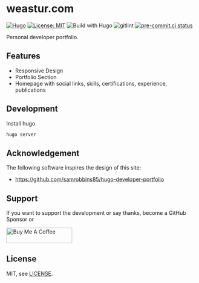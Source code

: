 # weastur.com

[![Hugo](https://img.shields.io/badge/hugo-0.114-blue.svg)](https://gohugo.io)
[![License: MIT](https://img.shields.io/badge/License-MIT-blue.svg)](LICENSE)
![Build with Hugo](https://github.com/weastur/weastur.com/workflows/Build%20with%20Hugo/badge.svg)
![gitlint](https://github.com/weastur/weastur.com/workflows/gitlint/badge.svg)
[![pre-commit.ci status](https://results.pre-commit.ci/badge/github/weastur/weastur.com/main.svg)](https://results.pre-commit.ci/latest/github/weastur/weastur.com/main)

Personal developer portfolio.

## Features

- Responsive Design
- Portfolio Section
- Homepage with social links, skills, certifications, experience, publications

## Development

Install hugo.

```bash
hugo server
```

## Acknowledgement

The following software inspires the design of this site:

- <https://github.com/samrobbins85/hugo-developer-portfolio>

## Support

If you want to support the development or say thanks, become a GitHub Sponsor or

<a href="https://www.buymeacoffee.com/weastur" target="_blank">
<img src="https://cdn.buymeacoffee.com/buttons/default-orange.png"
    alt="Buy Me A Coffee"
    height="41"
    width="174">
</a>

## License

MIT, see [LICENSE](./LICENSE).

